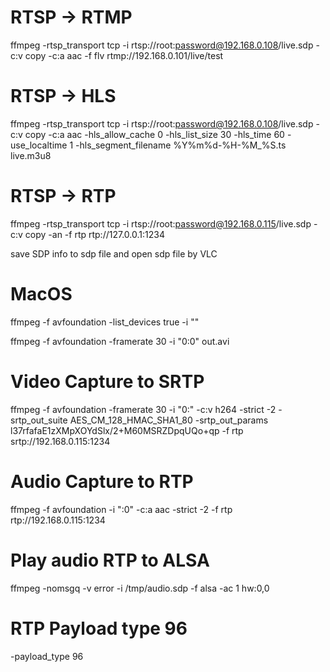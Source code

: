 # RTSP -> RTMP
ffmpeg -rtsp_transport tcp -i rtsp://root:password@192.168.0.108/live.sdp -c:v copy -c:a aac -f flv rtmp://192.168.0.101/live/test

# RTSP -> HLS
ffmpeg -rtsp_transport tcp -i rtsp://root:password@192.168.0.108/live.sdp -c:v copy -c:a aac -hls_allow_cache 0 -hls_list_size 30 -hls_time 60 -use_localtime 1 -hls_segment_filename %Y%m%d-%H-%M_%S.ts live.m3u8

# RTSP -> RTP
ffmpeg -rtsp_transport tcp -i rtsp://root:password@192.168.0.115/live.sdp -c:v copy -an -f rtp rtp://127.0.0.1:1234

save SDP info to sdp file and open sdp file by VLC


# MacOS
ffmpeg -f avfoundation -list_devices true -i ""

ffmpeg -f avfoundation -framerate 30 -i "0:0" out.avi

# Video Capture to SRTP
ffmpeg -f avfoundation -framerate 30 -i "0:" -c:v h264 -strict -2 -srtp_out_suite AES_CM_128_HMAC_SHA1_80 -srtp_out_params l37rfafaE1zXMpXOYdSlx/2+M60MSRZDpqUQo+qp -f rtp srtp://192.168.0.115:1234

# Audio Capture to RTP
ffmpeg -f avfoundation -i ":0" -c:a aac -strict -2 -f rtp rtp://192.168.0.115:1234

# Play audio RTP to ALSA
ffmpeg -nomsgq -v error -i /tmp/audio.sdp -f alsa -ac 1 hw:0,0

# RTP Payload type 96
-payload_type 96